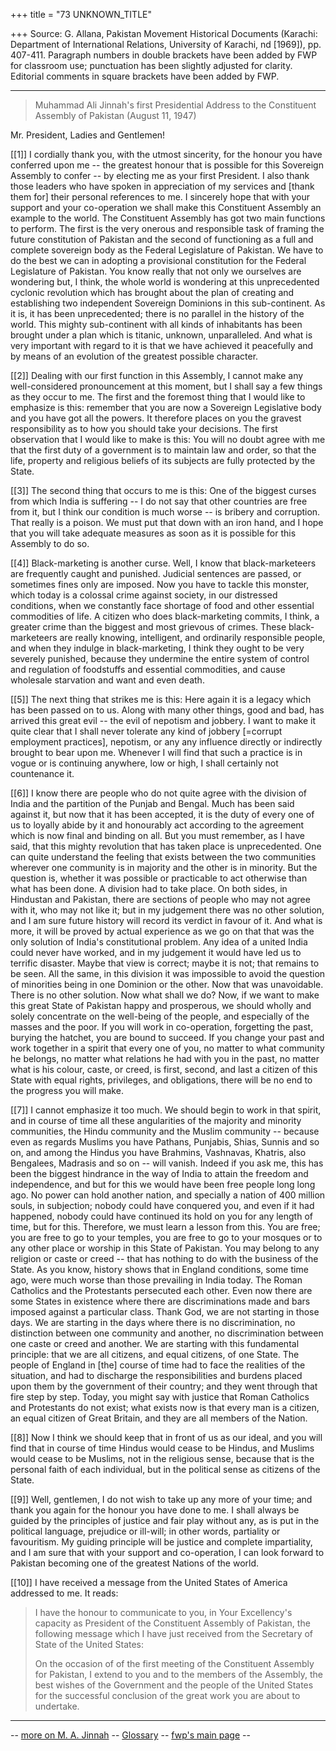 +++
title = "73 UNKNOWN_TITLE"

+++
Source: G. Allana, Pakistan Movement Historical Documents (Karachi:
Department of International Relations, University of Karachi, nd
\[1969\]), pp. 407-411. Paragraph numbers in double brackets have been
added by FWP for classroom use; punctuation has been slightly adjusted
for clarity. Editorial comments in square brackets have been added by
FWP.

------------------------------------------------------------------------

  

> Muhammad Ali Jinnah's first Presidential Address to the Constituent
> Assembly of Pakistan (August 11, 1947)

  
Mr. President, Ladies and Gentlemen!

\[\[1\]\] I cordially thank you, with the utmost sincerity, for the
honour you have conferred upon me -- the greatest honour that is
possible for this Sovereign Assembly to confer -- by electing me as your
first President. I also thank those leaders who have spoken in
appreciation of my services and \[thank them for\] their personal
references to me. I sincerely hope that with your support and your
co-operation we shall make this Constituent Assembly an example to the
world. The Constituent Assembly has got two main functions to perform.
The first is the very onerous and responsible task of framing the future
constitution of Pakistan and the second of functioning as a full and
complete sovereign body as the Federal Legislature of Pakistan. We have
to do the best we can in adopting a provisional constitution for the
Federal Legislature of Pakistan. You know really that not only we
ourselves are wondering but, I think, the whole world is wondering at
this unprecedented cyclonic revolution which has brought about the plan
of creating and establishing two independent Sovereign Dominions in this
sub-continent. As it is, it has been unprecedented; there is no parallel
in the history of the world. This mighty sub-continent with all kinds of
inhabitants has been brought under a plan which is titanic, unknown,
unparalleled. And what is very important with regard to it is that we
have achieved it peacefully and by means of an evolution of the greatest
possible character.

\[\[2\]\] Dealing with our first function in this Assembly, I cannot
make any well-considered pronouncement at this moment, but I shall say a
few things as they occur to me. The first and the foremost thing that I
would like to emphasize is this: remember that you are now a Sovereign
Legislative body and you have got all the powers. It therefore places on
you the gravest responsibility as to how you should take your decisions.
The first observation that I would like to make is this: You will no
doubt agree with me that the first duty of a government is to maintain
law and order, so that the life, property and religious beliefs of its
subjects are fully protected by the State.

\[\[3\]\] The second thing that occurs to me is this: One of the biggest
curses from which India is suffering -- I do not say that other
countries are free from it, but I think our condition is much worse --
is bribery and corruption. That really is a poison. We must put that
down with an iron hand, and I hope that you will take adequate measures
as soon as it is possible for this Assembly to do so.

\[\[4\]\] Black-marketing is another curse. Well, I know that
black-marketeers are frequently caught and punished. Judicial sentences
are passed, or sometimes fines only are imposed. Now you have to tackle
this monster, which today is a colossal crime against society, in our
distressed conditions, when we constantly face shortage of food and
other essential commodities of life. A citizen who does black-marketing
commits, I think, a greater crime than the biggest and most grievous of
crimes. These black-marketeers are really knowing, intelligent, and
ordinarily responsible people, and when they indulge in black-marketing,
I think they ought to be very severely punished, because they undermine
the entire system of control and regulation of foodstuffs and essential
commodities, and cause wholesale starvation and want and even death.

\[\[5\]\] The next thing that strikes me is this: Here again it is a
legacy which has been passed on to us. Along with many other things,
good and bad, has arrived this great evil -- the evil of nepotism and
jobbery. I want to make it quite clear that I shall never tolerate any
kind of jobbery \[=corrupt employment practices\], nepotism, or any any
influence directly or indirectly brought to bear upon me. Whenever I
will find that such a practice is in vogue or is continuing anywhere,
low or high, I shall certainly not countenance it.

\[\[6\]\] I know there are people who do not quite agree with the
division of India and the partition of the Punjab and Bengal. Much has
been said against it, but now that it has been accepted, it is the duty
of every one of us to loyally abide by it and honourably act according
to the agreement which is now final and binding on all. But you must
remember, as I have said, that this mighty revolution that has taken
place is unprecedented. One can quite understand the feeling that exists
between the two communities wherever one community is in majority and
the other is in minority. But the question is, whether it was possible
or practicable to act otherwise than what has been done. A division had
to take place. On both sides, in Hindustan and Pakistan, there are
sections of people who may not agree with it, who may not like it; but
in my judgement there was no other solution, and I am sure future
history will record its verdict in favour of it. And what is more, it
will be proved by actual experience as we go on that that was the only
solution of India's constitutional problem. Any idea of a united India
could never have worked, and in my judgement it would have led us to
terrific disaster. Maybe that view is correct; maybe it is not; that
remains to be seen. All the same, in this division it was impossible to
avoid the question of minorities being in one Dominion or the other. Now
that was unavoidable. There is no other solution. Now what shall we do?
Now, if we want to make this great State of Pakistan happy and
prosperous, we should wholly and solely concentrate on the well-being of
the people, and especially of the masses and the poor. If you will work
in co-operation, forgetting the past, burying the hatchet, you are bound
to succeed. If you change your past and work together in a spirit that
every one of you, no matter to what community he belongs, no matter what
relations he had with you in the past, no matter what is his colour,
caste, or creed, is first, second, and last a citizen of this State with
equal rights, privileges, and obligations, there will be no end to the
progress you will make.

\[\[7\]\] I cannot emphasize it too much. We should begin to work in
that spirit, and in course of time all these angularities of the
majority and minority communities, the Hindu community and the Muslim
community -- because even as regards Muslims you have Pathans, Punjabis,
Shias, Sunnis and so on, and among the Hindus you have Brahmins,
Vashnavas, Khatris, also Bengalees, Madrasis and so on -- will vanish.
Indeed if you ask me, this has been the biggest hindrance in the way of
India to attain the freedom and independence, and but for this we would
have been free people long long ago. No power can hold another nation,
and specially a nation of 400 million souls, in subjection; nobody could
have conquered you, and even if it had happened, nobody could have
continued its hold on you for any length of time, but for this.
Therefore, we must learn a lesson from this. You are free; you are free
to go to your temples, you are free to go to your mosques or to any
other place or worship in this State of Pakistan. You may belong to any
religion or caste or creed -- that has nothing to do with the business
of the State. As you know, history shows that in England conditions,
some time ago, were much worse than those prevailing in India today. The
Roman Catholics and the Protestants persecuted each other. Even now
there are some States in existence where there are discriminations made
and bars imposed against a particular class. Thank God, we are not
starting in those days. We are starting in the days where there is no
discrimination, no distinction between one community and another, no
discrimination between one caste or creed and another. We are starting
with this fundamental principle: that we are all citizens, and equal
citizens, of one State. The people of England in \[the\] course of time
had to face the realities of the situation, and had to discharge the
responsibilities and burdens placed upon them by the government of their
country; and they went through that fire step by step. Today, you might
say with justice that Roman Catholics and Protestants do not exist; what
exists now is that every man is a citizen, an equal citizen of Great
Britain, and they are all members of the Nation.

\[\[8\]\] Now I think we should keep that in front of us as our ideal,
and you will find that in course of time Hindus would cease to be
Hindus, and Muslims would cease to be Muslims, not in the religious
sense, because that is the personal faith of each individual, but in the
political sense as citizens of the State.

\[\[9\]\] Well, gentlemen, I do not wish to take up any more of your
time; and thank you again for the honour you have done to me. I shall
always be guided by the principles of justice and fair play without any,
as is put in the political language, prejudice or ill-will; in other
words, partiality or favouritism. My guiding principle will be justice
and complete impartiality, and I am sure that with your support and
co-operation, I can look forward to Pakistan becoming one of the
greatest Nations of the world.

\[\[10\]\] I have received a message from the United States of America
addressed to me. It reads:

> I have the honour to communicate to you, in Your Excellency's capacity
> as President of the Constituent Assembly of Pakistan, the following
> message which I have just received from the Secretary of State of the
> United States:
>
> On the occasion of of the first meeting of the Constituent Assembly
> for Pakistan, I extend to you and to the members of the Assembly, the
> best wishes of the Government and the people of the United States for
> the successful conclusion of the great work you are about to
> undertake.

  

------------------------------------------------------------------------

-- [more on M. A. Jinnah](islam_articles.html#jinnah) --
[Glossary](../00glossary/index.html) -- [fwp's main
page](http://www.columbia.edu/%7Efp7#fwp) --
